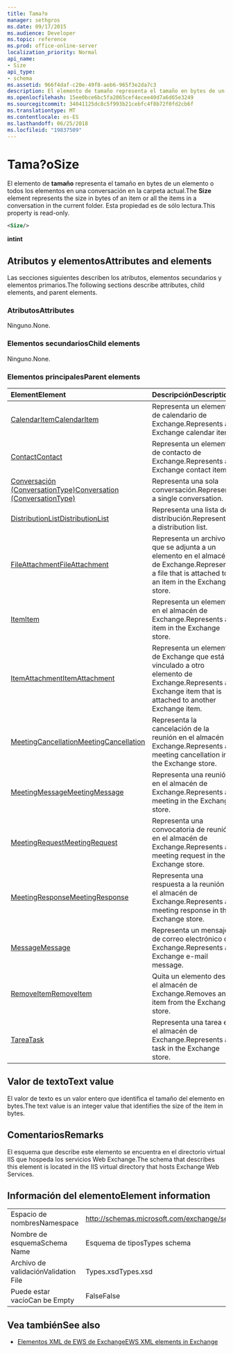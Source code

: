 ```yaml
---
title: Tama?o
manager: sethgros
ms.date: 09/17/2015
ms.audience: Developer
ms.topic: reference
ms.prod: office-online-server
localization_priority: Normal
api_name:
- Size
api_type:
- schema
ms.assetid: 966f4daf-c20e-49f8-aeb6-965f3e2da7c3
description: El elemento de tamaño representa el tamaño en bytes de un elemento o todos los elementos en una conversación en la carpeta actual. Esta propiedad es de sólo lectura.
ms.openlocfilehash: 15ee0bce6bc5fa2065cef4ecee40d7a6d65e3249
ms.sourcegitcommit: 34041125dc8c5f993b21cebfc4f8b72f0fd2cb6f
ms.translationtype: MT
ms.contentlocale: es-ES
ms.lasthandoff: 06/25/2018
ms.locfileid: "19837509"
---
```

# <a name="size"></a><span data-ttu-id="7fbef-104">Tama?o</span><span class="sxs-lookup"><span data-stu-id="7fbef-104">Size</span></span>

<span data-ttu-id="7fbef-105">El elemento de **tamaño** representa el tamaño en bytes de un elemento o todos los elementos en una conversación en la carpeta actual.</span><span class="sxs-lookup"><span data-stu-id="7fbef-105">The **Size** element represents the size in bytes of an item or all the items in a conversation in the current folder.</span></span> <span data-ttu-id="7fbef-106">Esta propiedad es de sólo lectura.</span><span class="sxs-lookup"><span data-stu-id="7fbef-106">This property is read-only.</span></span> 
  
```XML
<Size/>
```

 <span data-ttu-id="7fbef-107">**int**</span><span class="sxs-lookup"><span data-stu-id="7fbef-107">**int**</span></span>
## <a name="attributes-and-elements"></a><span data-ttu-id="7fbef-108">Atributos y elementos</span><span class="sxs-lookup"><span data-stu-id="7fbef-108">Attributes and elements</span></span>

<span data-ttu-id="7fbef-109">Las secciones siguientes describen los atributos, elementos secundarios y elementos primarios.</span><span class="sxs-lookup"><span data-stu-id="7fbef-109">The following sections describe attributes, child elements, and parent elements.</span></span>
  
### <a name="attributes"></a><span data-ttu-id="7fbef-110">Atributos</span><span class="sxs-lookup"><span data-stu-id="7fbef-110">Attributes</span></span>

<span data-ttu-id="7fbef-111">Ninguno.</span><span class="sxs-lookup"><span data-stu-id="7fbef-111">None.</span></span>
  
### <a name="child-elements"></a><span data-ttu-id="7fbef-112">Elementos secundarios</span><span class="sxs-lookup"><span data-stu-id="7fbef-112">Child elements</span></span>

<span data-ttu-id="7fbef-113">Ninguno.</span><span class="sxs-lookup"><span data-stu-id="7fbef-113">None.</span></span>
  
### <a name="parent-elements"></a><span data-ttu-id="7fbef-114">Elementos principales</span><span class="sxs-lookup"><span data-stu-id="7fbef-114">Parent elements</span></span>

|<span data-ttu-id="7fbef-115">**Element**</span><span class="sxs-lookup"><span data-stu-id="7fbef-115">**Element**</span></span>|<span data-ttu-id="7fbef-116">**Descripción**</span><span class="sxs-lookup"><span data-stu-id="7fbef-116">**Description**</span></span>|
|:-----|:-----|
|[<span data-ttu-id="7fbef-117">CalendarItem</span><span class="sxs-lookup"><span data-stu-id="7fbef-117">CalendarItem</span></span>](calendaritem.md) <br/> |<span data-ttu-id="7fbef-118">Representa un elemento de calendario de Exchange.</span><span class="sxs-lookup"><span data-stu-id="7fbef-118">Represents an Exchange calendar item.</span></span>  <br/> |
|[<span data-ttu-id="7fbef-119">Contact</span><span class="sxs-lookup"><span data-stu-id="7fbef-119">Contact</span></span>](contact.md) <br/> |<span data-ttu-id="7fbef-120">Representa un elemento de contacto de Exchange.</span><span class="sxs-lookup"><span data-stu-id="7fbef-120">Represents an Exchange contact item.</span></span>  <br/> |
|[<span data-ttu-id="7fbef-121">Conversación (ConversationType)</span><span class="sxs-lookup"><span data-stu-id="7fbef-121">Conversation (ConversationType)</span></span>](conversation-conversationtype.md) <br/> |<span data-ttu-id="7fbef-122">Representa una sola conversación.</span><span class="sxs-lookup"><span data-stu-id="7fbef-122">Represents a single conversation.</span></span>  <br/> |
|[<span data-ttu-id="7fbef-123">DistributionList</span><span class="sxs-lookup"><span data-stu-id="7fbef-123">DistributionList</span></span>](distributionlist.md) <br/> |<span data-ttu-id="7fbef-124">Representa una lista de distribución.</span><span class="sxs-lookup"><span data-stu-id="7fbef-124">Represents a distribution list.</span></span>  <br/> |
|[<span data-ttu-id="7fbef-125">FileAttachment</span><span class="sxs-lookup"><span data-stu-id="7fbef-125">FileAttachment</span></span>](fileattachment.md) <br/> |<span data-ttu-id="7fbef-126">Representa un archivo que se adjunta a un elemento en el almacén de Exchange.</span><span class="sxs-lookup"><span data-stu-id="7fbef-126">Represents a file that is attached to an item in the Exchange store.</span></span>  <br/> |
|[<span data-ttu-id="7fbef-127">Item</span><span class="sxs-lookup"><span data-stu-id="7fbef-127">Item</span></span>](item.md) <br/> |<span data-ttu-id="7fbef-128">Representa un elemento en el almacén de Exchange.</span><span class="sxs-lookup"><span data-stu-id="7fbef-128">Represents an item in the Exchange store.</span></span>  <br/> |
|[<span data-ttu-id="7fbef-129">ItemAttachment</span><span class="sxs-lookup"><span data-stu-id="7fbef-129">ItemAttachment</span></span>](itemattachment.md) <br/> |<span data-ttu-id="7fbef-130">Representa un elemento de Exchange que está vinculado a otro elemento de Exchange.</span><span class="sxs-lookup"><span data-stu-id="7fbef-130">Represents an Exchange item that is attached to another Exchange item.</span></span>  <br/> |
|[<span data-ttu-id="7fbef-131">MeetingCancellation</span><span class="sxs-lookup"><span data-stu-id="7fbef-131">MeetingCancellation</span></span>](meetingcancellation.md) <br/> |<span data-ttu-id="7fbef-132">Representa la cancelación de la reunión en el almacén de Exchange.</span><span class="sxs-lookup"><span data-stu-id="7fbef-132">Represents a meeting cancellation in the Exchange store.</span></span>  <br/> |
|[<span data-ttu-id="7fbef-133">MeetingMessage</span><span class="sxs-lookup"><span data-stu-id="7fbef-133">MeetingMessage</span></span>](meetingmessage.md) <br/> |<span data-ttu-id="7fbef-134">Representa una reunión en el almacén de Exchange.</span><span class="sxs-lookup"><span data-stu-id="7fbef-134">Represents a meeting in the Exchange store.</span></span>  <br/> |
|[<span data-ttu-id="7fbef-135">MeetingRequest</span><span class="sxs-lookup"><span data-stu-id="7fbef-135">MeetingRequest</span></span>](meetingrequest.md) <br/> |<span data-ttu-id="7fbef-136">Representa una convocatoria de reunión en el almacén de Exchange.</span><span class="sxs-lookup"><span data-stu-id="7fbef-136">Represents a meeting request in the Exchange store.</span></span>  <br/> |
|[<span data-ttu-id="7fbef-137">MeetingResponse</span><span class="sxs-lookup"><span data-stu-id="7fbef-137">MeetingResponse</span></span>](meetingresponse.md) <br/> |<span data-ttu-id="7fbef-138">Representa una respuesta a la reunión en el almacén de Exchange.</span><span class="sxs-lookup"><span data-stu-id="7fbef-138">Represents a meeting response in the Exchange store.</span></span>  <br/> |
|[<span data-ttu-id="7fbef-139">Message</span><span class="sxs-lookup"><span data-stu-id="7fbef-139">Message</span></span>](message-ex15websvcsotherref.md) <br/> |<span data-ttu-id="7fbef-140">Representa un mensaje de correo electrónico de Exchange.</span><span class="sxs-lookup"><span data-stu-id="7fbef-140">Represents an Exchange e-mail message.</span></span>  <br/> |
|[<span data-ttu-id="7fbef-141">RemoveItem</span><span class="sxs-lookup"><span data-stu-id="7fbef-141">RemoveItem</span></span>](removeitem.md) <br/> |<span data-ttu-id="7fbef-142">Quita un elemento desde el almacén de Exchange.</span><span class="sxs-lookup"><span data-stu-id="7fbef-142">Removes an item from the Exchange store.</span></span>  <br/> |
|[<span data-ttu-id="7fbef-143">Tarea</span><span class="sxs-lookup"><span data-stu-id="7fbef-143">Task</span></span>](task.md) <br/> |<span data-ttu-id="7fbef-144">Representa una tarea en el almacén de Exchange.</span><span class="sxs-lookup"><span data-stu-id="7fbef-144">Represents a task in the Exchange store.</span></span>  <br/> |
   
## <a name="text-value"></a><span data-ttu-id="7fbef-145">Valor de texto</span><span class="sxs-lookup"><span data-stu-id="7fbef-145">Text value</span></span>

<span data-ttu-id="7fbef-146">El valor de texto es un valor entero que identifica el tamaño del elemento en bytes.</span><span class="sxs-lookup"><span data-stu-id="7fbef-146">The text value is an integer value that identifies the size of the item in bytes.</span></span>
  
## <a name="remarks"></a><span data-ttu-id="7fbef-147">Comentarios</span><span class="sxs-lookup"><span data-stu-id="7fbef-147">Remarks</span></span>

<span data-ttu-id="7fbef-148">El esquema que describe este elemento se encuentra en el directorio virtual IIS que hospeda los servicios Web Exchange.</span><span class="sxs-lookup"><span data-stu-id="7fbef-148">The schema that describes this element is located in the IIS virtual directory that hosts Exchange Web Services.</span></span>
  
## <a name="element-information"></a><span data-ttu-id="7fbef-149">Información del elemento</span><span class="sxs-lookup"><span data-stu-id="7fbef-149">Element information</span></span>

|||
|:-----|:-----|
|<span data-ttu-id="7fbef-150">Espacio de nombres</span><span class="sxs-lookup"><span data-stu-id="7fbef-150">Namespace</span></span>  <br/> |http://schemas.microsoft.com/exchange/services/2006/types  <br/> |
|<span data-ttu-id="7fbef-151">Nombre de esquema</span><span class="sxs-lookup"><span data-stu-id="7fbef-151">Schema Name</span></span>  <br/> |<span data-ttu-id="7fbef-152">Esquema de tipos</span><span class="sxs-lookup"><span data-stu-id="7fbef-152">Types schema</span></span>  <br/> |
|<span data-ttu-id="7fbef-153">Archivo de validación</span><span class="sxs-lookup"><span data-stu-id="7fbef-153">Validation File</span></span>  <br/> |<span data-ttu-id="7fbef-154">Types.xsd</span><span class="sxs-lookup"><span data-stu-id="7fbef-154">Types.xsd</span></span>  <br/> |
|<span data-ttu-id="7fbef-155">Puede estar vacío</span><span class="sxs-lookup"><span data-stu-id="7fbef-155">Can be Empty</span></span>  <br/> |<span data-ttu-id="7fbef-156">False</span><span class="sxs-lookup"><span data-stu-id="7fbef-156">False</span></span>  <br/> |
   
## <a name="see-also"></a><span data-ttu-id="7fbef-157">Vea también</span><span class="sxs-lookup"><span data-stu-id="7fbef-157">See also</span></span>



- [<span data-ttu-id="7fbef-158">Elementos XML de EWS de Exchange</span><span class="sxs-lookup"><span data-stu-id="7fbef-158">EWS XML elements in Exchange</span></span>](ews-xml-elements-in-exchange.md)

